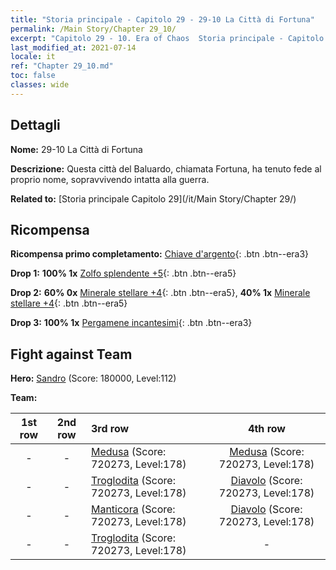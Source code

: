 ```yaml
---
title: "Storia principale - Capitolo 29 - 29-10 La Città di Fortuna"
permalink: /Main Story/Chapter 29_10/
excerpt: "Capitolo 29 - 10. Era of Chaos  Storia principale - Capitolo 29_10. 29-10 La Città di Fortuna"
last_modified_at: 2021-07-14
locale: it
ref: "Chapter 29_10.md"
toc: false
classes: wide
---
```


## Dettagli

 **Nome:** 29-10 La Città di Fortuna

 **Descrizione:** Questa città del Baluardo, chiamata Fortuna, ha tenuto fede al proprio nome, sopravvivendo intatta alla guerra.

 **Related to:** [Storia principale Capitolo 29](/it/Main Story/Chapter 29/)

## Ricompensa

 **Ricompensa primo completamento:** [Chiave d'argento](/ItemsIT/con_693/){: .btn .btn--era3}

 **Drop 1:** **100% 1x** [Zolfo splendente +5](/ItemsIT/mat_99/){: .btn .btn--era5}

 **Drop 2:** **60% 0x** [Minerale stellare +4](/ItemsIT/mat_89/){: .btn .btn--era5}, **40% 1x** [Minerale stellare +4](/ItemsIT/mat_89/){: .btn .btn--era5}

 **Drop 3:** **100% 1x** [Pergamene incantesimi](/ItemsIT/con_694/){: .btn .btn--era3}


## Fight against Team
 **Hero:** [Sandro](/it/heroes/Sandro/) (Score: 180000, Level:112)

 **Team:**


  | 1st row | 2nd row | 3rd row | 4th row |
  |:----:|:----:|:----|:----:|
  | - | - | [Medusa](/it/units/Medusa/) (Score: 720273, Level:178)  | [Medusa](/it/units/Medusa/) (Score: 720273, Level:178)  |
  | - | - | [Troglodita](/it/units/Troglodyte/) (Score: 720273, Level:178)  | [Diavolo](/it/units/Devil/) (Score: 720273, Level:178)  |
  | - | - | [Manticora](/it/units/Manticore/) (Score: 720273, Level:178)  | [Diavolo](/it/units/Devil/) (Score: 720273, Level:178)  |
  | - | - | [Troglodita](/it/units/Troglodyte/) (Score: 720273, Level:178)  | - |


